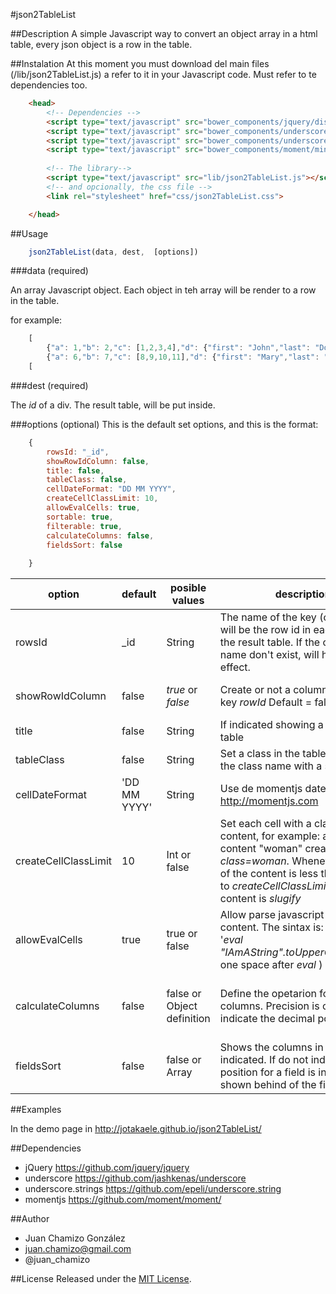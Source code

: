 #json2TableList

##Description
A simple Javascript way to convert an object array in a html table, every json object is a row in the table. 

##Instalation
At this moment you must download del main files (/lib/json2TableList.js) a refer to it in  your Javascript code. Must refer to te dependencies too.
```html
    <head>
        <!-- Dependencies -->
        <script type="text/javascript" src="bower_components/jquery/dist/jquery.min.js"></script>
        <script type="text/javascript" src="bower_components/underscore/underscore-min.js"></script>
        <script type="text/javascript" src="bower_components/underscore.string/dist/underscore.string.min.js"></script>
        <script type="text/javascript" src="bower_components/moment/min/moment-with-locales.min.js"></script>
        
        <!-- The library-->
        <script type="text/javascript" src="lib/json2TableList.js"></script>
        <!-- and opcionally, the css file -->
        <link rel="stylesheet" href="css/json2TableList.css">

    </head>
```



##Usage

```js      
    json2TableList(data, dest,  [options])

```
###data (required)


An array Javascript object. Each object in teh array will be render to a row in the table. 


for example:
```js
    [
        {"a": 1,"b": 2,"c": [1,2,3,4],"d": {"first": "John","last": "Doe"},"f": new Date()},
        {"a": 6,"b": 7,"c": [8,9,10,11],"d": {"first": "Mary","last": "Land"},"f": new Date()}
    [
```
    
###dest (required)
    
The _id_ of a div. The result table, will be put inside.
    
###options (optional)
This is the default set options, and this is the format:
```js
    {
        rowsId: "_id",
        showRowIdColumn: false,
        title: false,
        tableClass: false,
        cellDateFormat: "DD MM YYYY",
        createCellClassLimit: 10,
        allowEvalCells: true,
        sortable: true, 
        filterable: true, 
        calculateColumns: false,
        fieldsSort: false
        
    }


```

|option |default|posible values|description              |examples           |
|-------|-------|--------------|-------------------------|----------------------------|
|rowsId| _id| String|The name of the key (column) that will be the row id in each &lt;tr&gt; in the result table. If the column name don't exist, will have no effect. |{rowsId:'name'}|
|showRowIdColumn| false| _true_ or _false_ |  Create or not a column _TD_ for the key _rowId_  Default = false|{<br>showRowIdColumn:true<br>}|
|title|false|String|If indicated showing a title in the table|{title:"This a table title"}
|tableClass|false|String|Set a class in the table, Separate the class name with a space | {tableClass:"my-class myotherclass"}|
|cellDateFormat| 'DD MM YYYY' |String| Use de momentjs date format  http://momentjs.com|{cellDateFormat:"DD/MM/YYYY"}|
|createCellClassLimit|10|Int or false|Set each cell with a class equal to content, for example: a cell with content "woman" create _class=woman_. Whenever the size of the content is less than or equal to _createCellClassLimit_. If set, the content is _slugify_|{createCellClassLimit: 20}<br>{createCellClassLimit: false}|
|allowEvalCells|true|true or false|Allow parse javascript code in the content. The sintax is: <br>'_eval "IAmAString".toUpperCase()_'(Note one space after _eval_ )|{allowEvalCells:false}|
|calculateColumns| false | false or Object definition|Define the opetarion for numeric columns. Precision is optional and indicate the decimal positions.|{"calculateColumns":[<br>{column: "a",operation: "sum"},<br>{column: "b",operation: "avg",precision:3}<br>]}|
|fieldsSort|false|false or Array|Shows the columns in the order indicated. If do not indicate the position for a field is indicated shown behind of the fields.|{fiedsSort:["column5","column4"]}

##Examples

In the demo page in http://jotakaele.github.io/json2TableList/

##Dependencies

-   jQuery https://github.com/jquery/jquery
-   underscore https://github.com/jashkenas/underscore
-   underscore.strings https://github.com/epeli/underscore.string
-   momentjs https://github.com/moment/moment/

##Author
- Juan Chamizo González
- juan.chamizo@gmail.com
- @juan_chamizo

##License
Released under the [MIT License](http://www.opensource.org/licenses/mit-license.php).

